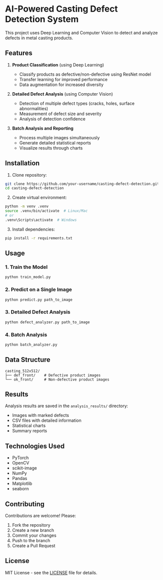 # AI-Powered Casting Defect Detection System

This project uses Deep Learning and Computer Vision to detect and analyze defects in metal casting products.

## Features

1. **Product Classification** (using Deep Learning)
   - Classify products as defective/non-defective using ResNet model
   - Transfer learning for improved performance
   - Data augmentation for increased diversity

2. **Detailed Defect Analysis** (using Computer Vision)
   - Detection of multiple defect types (cracks, holes, surface abnormalities)
   - Measurement of defect size and severity
   - Analysis of detection confidence

3. **Batch Analysis and Reporting**
   - Process multiple images simultaneously
   - Generate detailed statistical reports
   - Visualize results through charts

## Installation

1. Clone repository:
```bash
git clone https://github.com/your-username/casting-defect-detection.git
cd casting-defect-detection
```

2. Create virtual environment:
```bash
python -m venv .venv
source .venv/bin/activate  # Linux/Mac
# or
.venv\Scripts\activate  # Windows
```

3. Install dependencies:
```bash
pip install -r requirements.txt
```

## Usage

### 1. Train the Model
```bash
python train_model.py
```

### 2. Predict on a Single Image
```bash
python predict.py path_to_image
```

### 3. Detailed Defect Analysis
```bash
python defect_analyzer.py path_to_image
```

### 4. Batch Analysis
```bash
python batch_analyzer.py
```

## Data Structure

```
casting_512x512/
├── def_front/    # Defective product images
└── ok_front/     # Non-defective product images
```

## Results

Analysis results are saved in the `analysis_results/` directory:
- Images with marked defects
- CSV files with detailed information
- Statistical charts
- Summary reports

## Technologies Used

- PyTorch
- OpenCV
- scikit-image
- NumPy
- Pandas
- Matplotlib
- seaborn

## Contributing

Contributions are welcome! Please:
1. Fork the repository
2. Create a new branch
3. Commit your changes
4. Push to the branch
5. Create a Pull Request

## License

MIT License - see the [LICENSE](LICENSE) file for details. 